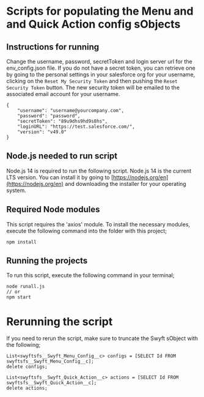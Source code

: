 # Scripts for populating the Menu and and Quick Action config sObjects

## Instructions for running

Change the username, password, secretToken and login server url for the env_config.json file. If you do not have a secret token, you can retrieve one by
going to the personal settings in your salesforce org for your username, clicking on the `Reset My Security Token` and then pushing the `Reset Security Token` button. The new security token will be emailed to the associated email account for your username. 

```
{
    "username": "username@yourcompany.com",
    "password": "password",
    "secretToken": "89u9dhs9hd9s8hs", 
    "loginURL": "https://test.salesforce.com/",
    "version": "v49.0"
}
```

## Node.js needed to run script

Node.js 14 is required to run the following script. Node.js 14 is the current LTS version. You can install it by going to [https://nodejs.org/en](https://nodejs.org/en) and downloading the installer for your operating system.

## Required Node modules

This script requires the 'axios' module. To install the necessary modules, execute the following command into the folder with this project;

```cli
npm install
```

## Running the projects

To run this script, execute the following command in your terminal;

```cli
node runall.js
// or
npm start
```

# Rerunning the script

If you need to rerun the script, make sure to truncate the Swyft sObject with the following;

```apex
List<swyftsfs__Swyft_Menu_Config__c> configs = [SELECT Id FROM swyftsfs__Swyft_Menu_Config__c];
delete configs;

List<swyftsfs__Swyft_Quick_Action__c> actions = [SELECT Id FROM swyftsfs__Swyft_Quick_Action__c];
delete actions;

```
